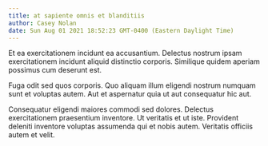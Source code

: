 ```yaml
---
title: at sapiente omnis et blanditiis
author: Casey Nolan
date: Sun Aug 01 2021 18:52:23 GMT-0400 (Eastern Daylight Time)
---
```

Et ea exercitationem incidunt ea accusantium. Delectus nostrum ipsam exercitationem incidunt aliquid distinctio corporis. Similique quidem aperiam possimus cum deserunt est.

 Fuga odit sed quos corporis. Quo aliquam illum eligendi nostrum numquam sunt et voluptas autem. Aut et aspernatur quia ut aut consequatur hic aut.

 Consequatur eligendi maiores commodi sed dolores. Delectus exercitationem praesentium inventore. Ut veritatis et ut iste. Provident deleniti inventore voluptas assumenda qui et nobis autem. Veritatis officiis autem et velit.